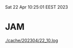 Sat 22 Apr 10:25:01 EEST 2023
# JAM
<a href='./cache/202304/22_10.log'>./cache/202304/22_10.log</a>
